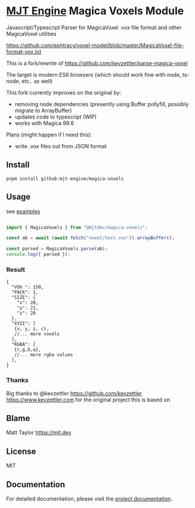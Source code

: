 # [MJT Engine](https://github.com/mjt-engine) Magica Voxels Module

Javascript/Typescript Parser for MagicaVoxel .vox file format and other MagicaVoxel utilities

https://github.com/ephtracy/voxel-model/blob/master/MagicaVoxel-file-format-vox.txt

This is a fork/rewrite of https://github.com/kevzettler/parse-magica-voxel 

The target is modern ES6 browsers (which should work fine with node, ts-node, etc.. as well)

This fork currently improves on the original by:
- removing node dependencies (presently using Buffer pollyfill, possibly migrate to ArrayBuffer)
- updates code to typescript (WIP)
- works with Magica 99.6

Plans (might happen if I need this):
- write .vox files out from JSON format

## Install

```
pnpm install github:mjt-engine/magica-voxels
```

## Usage
see [examples](/example)

```typescript

import { MagicaVoxels } from "@mjtdev/magica-voxels";

const ab = await (await fetch("voxel/test.vox")).arrayBuffer();

const parsed = MagicaVoxels.parse(ab);
console.log({ parsed });

```

### Result
```
{
  "VOX ": 150,
  "PACK": 1,
  "SIZE": {
    "x": 20,
    "y": 21,
    "z": 20
  },
  "XYZI": [
   {x, y, z, c},
   //... more voxels
  ],
  "RGBA": [
   {r,g,b,a},
   //... more rgba values
  ],
}       
```

### Thanks

Big thanks to @kevzettler https://github.com/kevzettler https://www.kevzettler.com for the original project this is based on

## Blame

Matt Taylor https://mjt.dev

## License

MIT


## Documentation

For detailed documentation, please visit the [project documentation](https://mjt-engine.github.io/animate).